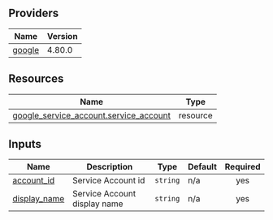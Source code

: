 <!-- BEGIN_TF_DOCS -->


## Providers

| Name | Version |
|------|---------|
| <a name="provider_google"></a> [google](#provider\_google) | 4.80.0 |

## Resources

| Name | Type |
|------|------|
| [google_service_account.service_account](https://registry.terraform.io/providers/hashicorp/google/latest/docs/resources/service_account) | resource |

## Inputs

| Name | Description | Type | Default | Required |
|------|-------------|------|---------|:--------:|
| <a name="input_account_id"></a> [account\_id](#input\_account\_id) | Service Account id | `string` | n/a | yes |
| <a name="input_display_name"></a> [display\_name](#input\_display\_name) | Service Account display name | `string` | n/a | yes |
<!-- END_TF_DOCS -->
